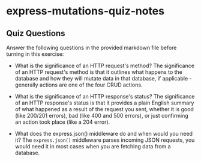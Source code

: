 # express-mutations-quiz-notes

## Quiz Questions

Answer the following questions in the provided markdown file before turning in this exercise:

- What is the significance of an HTTP request's method?
  The significance of an HTTP request's method is that it outlines what happens to the database and how they will mutate data in that database, if applicable - generally actions are one of the four CRUD actions.

- What is the significance of an HTTP response's status?
  The significance of an HTTP response's status is that it provides a plain English summary of what happened as a result of the request you sent, whether it is good (like 200/201 errors), bad (like 400 and 500 errors), or just confirming an action took place (like a 204 error).

- What does the express.json() middleware do and when would you need it?
  The `express.json()` middleware parses incoming JSON requests, you would need it in most cases when you are fetching data from a database.
